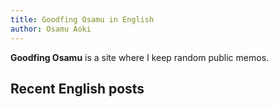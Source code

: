 ```yaml
---
title: Goodfing Osamu in English
author: Osamu Aoki
---
```


**Goodfing Osamu** is a site where I keep random public memos.


## Recent English posts 
